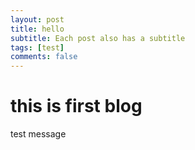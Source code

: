 ```yaml
---
layout: post
title: hello
subtitle: Each post also has a subtitle
tags: [test]
comments: false
---
```


# this is first blog
test message
